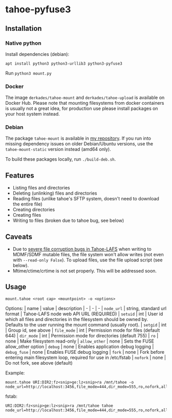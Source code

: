 # tahoe-pyfuse3

## Installation

### Native python

Install dependencies (debian):
```
apt install python3 python3-urllib3 python3-pyfuse3
```

Run `python3 mount.py`

### Docker

The image `derkades/tahoe-mount` and `derkades/tahoe-upload` is available on Docker Hub. Please note that mounting filesystems from docker containers is usually not a great idea, for production use please install packages on your host system instead.

### Debian
The package `tahoe-mount` is available in [my repository](https://deb.rkslot.nl). If you run into missing dependency issues on older Debian/Ubuntu versions, use the `tahoe-mount-static` version instead (amd64 only).

To build these packages locally, run `./build-deb.sh`.

## Features
- Listing files and directories
- Deleting (unlinking) files and directories
- Reading files (unlike tahoe's SFTP system, doesn't need to download the entire file)
- Creating directories
- Creating files
- Writing to files (broken due to tahoe bug, see below)

## Caveats
- Due to [severe file corruption bugs in Tahoe-LAFS](https://tahoe-lafs.org/trac/tahoe-lafs/ticket/3818) when writing to MDMF/SDMF mutable files, the file system won't allow writes (not even with `--read-only False`). To upload files, use the file upload script (see below).
- Mtime/ctime/crtime is not set properly. This will be addressed soon.

## Usage
```
mount.tahoe <root cap> <mountpoint> -o <options>
```

Options:
| name | value | description
| - | - | -
| `node_url` | string, standard url format | Tahoe-LAFS node web API URL (REQUIRED)
| `setuid` | int | User id which all files and directories in the filesystem should be owned by. Defaults to the user running the mount command (usually root).
| `setgid` | int | Group id, see above
| `file_mode` | int | Permission mode for files (default 644)
| `dir_mode` | int | Permission mode for directories (default 755)
| `ro` | none | Make filesystem read-only
| `allow_other` | none | Sets the FUSE allow_other option
| `debug` | none | Enables application debug logging
| `debug_fuse` | none | Enables FUSE debug logging
| `fork` | none | Fork before entering main filesystem loop, required for use in /etc/fstab
| `nofork` | none | Do not fork, see above (default)

Example:
```
mount.tahoe URI:DIR2:fz<snip>ge:lz<snip>ra /mnt/tahoe -o node_url=http://localhost:3456,file_mode=444,dir_mode=555,ro,nofork,allow_other
```
fstab:
```
URI:DIR2:fz<snip>ge:lz<snip>ra /mnt/tahoe tahoe node_url=http://localhost:3456,file_mode=444,dir_mode=555,ro,nofork,allow_other
```
